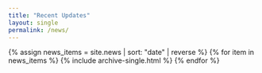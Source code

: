 ```yaml
---
title: "Recent Updates"
layout: single
permalink: /news/
---
```


{% assign news_items = site.news | sort: "date" | reverse %}
{% for item in news_items %}
  {% include archive-single.html %}
{% endfor %}